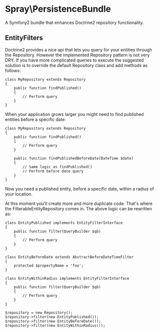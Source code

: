 Spray\PersistenceBundle
=======================

A Symfony2 bundle that enhances Doctrine2 repository functionality.


EntityFilters
-------------

Doctrine2 provides a nice api that lets you query for your entities through the
Repository. However the implemented Repository pattern is not very DRY. If you
have more complicated queries to execute the suggested solution is to override
the default Repository class and add methods as follows:

    class MyRepository extends Repository
    {
        public function findPublished()
        {
            // Perform query
        }
    }

When your application grows larger you might need to find published entities
before a specific date:

    class MyRepository extends Repository
    {
        public function findPublished()
        {
            // Perform query
        }

        public function findPublishedBeforeDate(DateTime $date)
        {
            // Same logic as findPublished()
            // Perform before date query
        }
    }

Now you need a published entity, before a specific date, within a radius of your
location.

At this moment you'll create more and more duplicate code. That's where the
FilterableEntityRepository comes in. The above logic can be rewritten as:

    class EntityPublished implements EntityFilterInterface
    {
        public function filter(QueryBuilder $qb)
        {
            // Perform query
        }
    }

    class EntityBeforeDate extends AbstractBeforeDateTimeFilter
    {
        protected $propertyName = 'foo';
    }

    class EntityWithinRadius implements EntityFilterInterface
    {
        public function filter(QueryBuilder $qb)
        {
            // Perform query
        }
    }

    $repository = new Repository();
    $repository->filter(new EntityPublished());
    $repository->filter(new EntityBeforeDate());
    $repository->filter(new EntityWithinRadius());